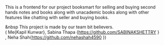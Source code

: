 This is a frontend for our project booksmart for selling and buying second hands notes and books along with unacademic books along with other features like chatting with seller and buying books. 

&nbsp This project is made by our team bit believers. </br>
( Me{Kapil Kunwar}, Sabina Thapa {https://github.com/SABINAKSHETTRY } , Neha Shah{https://github.com/nehashah4590 })
